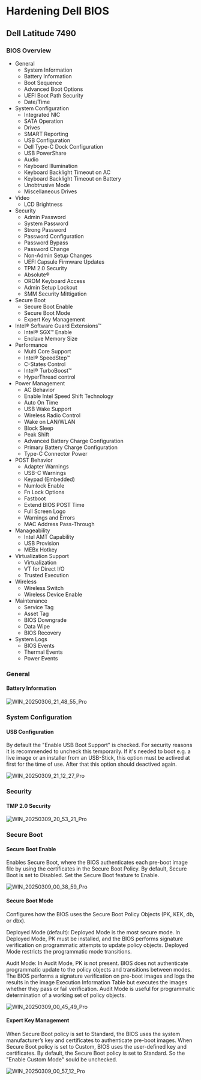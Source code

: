 # Hardening Dell BIOS
## Dell Latitude 7490
### BIOS Overview
* General
  * System Information
  * Battery Information
  * Boot Sequence
  * Advanced Boot Options
  * UEFI Boot Path Security
  * Date/Time
* System Configuration
  * Integrated NIC
  * SATA Operation
  * Drives
  * SMART Reporting
  * USB Configuration
  * Dell Type-C Dock Configuration
  * USB PowerShare
  * Audio
  * Keyboard Illumination
  * Keyboard Backlight Timeout on AC
  * Keyboard Backlight Timeout on Battery
  * Unobtrusive Mode
  * Miscellaneous Drives
* Video
  * LCD Brightness
* Security
  * Admin Password
  * System Password
  * Strong Password
  * Password Configuration
  * Password Bypass
  * Password Change
  * Non-Admin Setup Changes
  * UEFI Capsule Firmware Updates
  * TPM 2.0 Security
  * Absolute®
  * OROM Keyboard Access
  * Admin Setup Lockout
  * SMM Security Mittigation
* Secure Boot
  * Secure Boot Enable
  * Secure Boot Mode
  * Expert Key Management
* Intel® Software Guard Extensions™
  * Intel® SGX™ Enable
  * Enclave Memory Size
* Performance
  * Multi Core Support
  * Intel® SpeedStep™
  * C-States Control
  * Intel® TurboBoost™
  * HyperThread control
* Power Management
  * AC Behavior
  * Enable Intel Speed Shift Technology
  * Auto On Time
  * USB Wake Support
  * Wireless Radio Control
  * Wake on LAN/WLAN
  * Block Sleep
  * Peak Shift
  * Advanced Battery Charge Configuration
  * Primary Battery Charge Configuration
  * Type-C Connector Power
* POST Behavior
  * Adapter Warnings
  * USB-C Warnings
  * Keypad (Embedded)
  * Numlock Enable
  * Fn Lock Options
  * Fastboot
  * Extend BIOS POST Time
  * Full Screen Logo
  * Warnings and Errors
  * MAC Address Pass-Through
* Manageability
  * Intel AMT Capability
  * USB Provision
  * MEBx Hotkey
* Virtualization Support
  * Virtualization
  * VT for Direct I/O
  * Trusted Execution
* Wireless
  * Wireless Switch
  * Wireless Device Enable
* Maintenance
  * Service Tag
  * Asset Tag
  * BIOS Downgrade
  * Data Wipe
  * BIOS Recovery
* System Logs
  * BIOS Events
  * Thermal Events
  * Power Events

### General
#### Battery Information
![WIN_20250306_21_48_55_Pro](https://github.com/user-attachments/assets/3323d4ad-1bcd-46b1-95c2-ed9f0bc9c333)

### System Configuration
#### USB Configuration
By default the "Enable USB Boot Support" is checked. For security reasons it is recommended to uncheck this temporarily. If it's needed to boot e.g. a live image or an installer from an USB-Stick, this option must be actived at first for the time of use. After that this option should deactived again.

![WIN_20250309_21_12_27_Pro](https://github.com/user-attachments/assets/ac921989-55c0-449b-ba79-42e6cc79dfb2)

### Security
#### TMP 2.0 Security
![WIN_20250309_20_53_21_Pro](https://github.com/user-attachments/assets/e49c1504-4a6a-45e3-93a4-db6cc83249be)

### Secure Boot
#### Secure Boot Enable
Enables Secure Boot, where the BIOS authenticates each pre-boot image file by using the certificates in the Secure Boot Policy. 
By default, Secure Boot is set to Disabled. Set the Secure Boot feature to Enable.

![WIN_20250309_00_38_59_Pro](https://github.com/user-attachments/assets/b3b3a7f4-c174-411d-887b-68dda0a37bdf)

#### Secure Boot Mode
Configures how the BIOS uses the Secure Boot Policy Objects (PK, KEK, db, or dbx).

Deployed Mode (default): Deployed Mode is the most secure mode. In Deployed Mode, PK must be installed, and the BIOS performs signature verification on programmatic attempts to update policy objects. Deployed Mode restricts the programmatic mode transitions.

Audit Mode: In Audit Mode, PK is not present. BIOS does not authenticate programmatic update to the policy objects and transitions between modes. The BIOS performs a signature verification on pre-boot images and logs the results in the image Execution Information Table but executes the images whether they pass or fail verification. Audit Mode is useful for programmatic determination of a working set of policy objects.

![WIN_20250309_00_45_49_Pro](https://github.com/user-attachments/assets/2e1974dd-43e2-48f3-ad36-b4b69468d164)

#### Expert Key Management
When Secure Boot policy is set to Standard, the BIOS uses the system manufacturer’s key and certificates to authenticate pre-boot images. When Secure Boot policy is set to Custom, BIOS uses the user-defined key and certificates. By default, the Secure Boot policy is set to Standard. So the "Enable Custom Mode" sould be unchecked.

![WIN_20250309_00_57_12_Pro](https://github.com/user-attachments/assets/fc11d20c-8ce9-4062-9d05-d3502e0a67fd)
